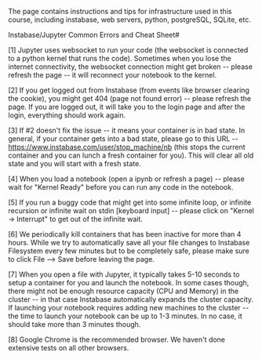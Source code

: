 The page contains instructions and tips for infrastructure used in this course, including instabase, web servers, python, postgreSQL, SQLite, etc.

Instabase/Jupyter Common Errors and Cheat Sheet# 
 
[1] Jupyter uses websocket to run your code (the websocket is connected to a python kernel that runs the code). Sometimes when you lose the internet connectivity, the websocket connection might get broken -- please refresh the page -- it will reconnect your notebook to the kernel.
 
[2] If you get logged out from Instabase (from events like browser clearing the cookie), you might get 404 (page not found error) -- please refresh the page. If you are logged out, it will take you to the  login page and after the login, everything should work again.
 
[3] If #2 doesn't fix the issue -- it means your container is in bad state. In general, if your container gets into a bad state, please go to this URL -- https://www.instabase.com/user/stop_machine/nb (this stops the current container and you can lunch a fresh container for you). This will clear all old state and you will start with a fresh state.
 
[4] When you load a notebook (open a ipynb or refresh a page) -- please wait for "Kernel Ready" before you can run any code in the notebook. 
 
[5] If you run a buggy code that might get into some infinite loop, or infinite recursion or infinite wait on stdin [keyboard input] -- please click on "Kernel -> Interrupt" to get out of the infinite wait.
 
[6] We periodically kill containers that has been inactive for more than 4 hours. While we try to automatically save all your file changes to Instabase Filesystem every few minutes but to be completely safe, please make sure to click File --> Save before leaving the page.
 
[7] When you open a file with Jupyter, it typically takes 5-10 seconds to setup a container for you and launch the notebook. In some cases though, there might not be enough resource capacity (CPU and Memory)  in the cluster -- in that case Instabase automatically expands the cluster capacity. If launching your notebook requires adding new machines to the cluster -- the time to launch your notebook can be up to 1-3 minutes. In no case, it should take more than 3 minutes though.
 
[8] Google Chrome is the recommended browser. We haven't done extensive tests on all other browsers.
